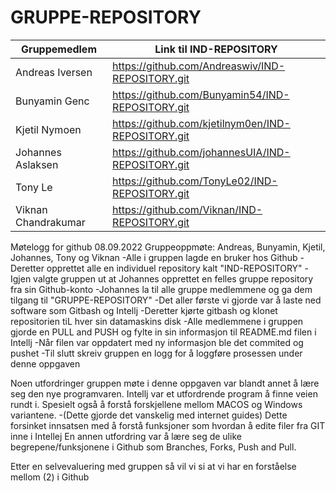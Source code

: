 # GRUPPE-REPOSITORY
| Gruppemedlem        | Link til IND-REPOSITORY                            |
|---------------------|----------------------------------------------------|
| Andreas Iversen     | https://github.com/Andreaswiv/IND-REPOSITORY.git   |
| Bunyamin Genc       | https://github.com/Bunyamin54/IND-REPOSITORY.git   |
| Kjetil Nymoen       | https://github.com/kjetilnym0en/IND-REPOSITORY.git |
| Johannes Aslaksen   | https://github.com/johannesUIA/IND-REPOSITORY.git  |
| Tony Le             | https://github.com/TonyLe02/IND-REPOSITORY.git     |
| Viknan Chandrakumar | https://github.com/Viknan/IND-REPOSITORY.git       |


Møtelogg for github 08.09.2022
Gruppeoppmøte: Andreas, Bunyamin, Kjetil, Johannes, Tony og Viknan
-Alle i gruppen lagde en bruker hos Github
-Deretter opprettet alle en individuel repository kalt "IND-REPOSITORY"
-Igjen valgte gruppen ut at Johannes opprettet en felles gruppe repository fra sin Github-konto
-Johannes la til alle gruppe medlemmene og ga dem tilgang til "GRUPPE-REPOSITORY"
-Det aller første vi gjorde var å laste ned software som Gitbash og Intellj
-Deretter kjørte gitbash og klonet repositorien tiL hver sin datamaskins disk
-Alle medlemmene i gruppen gjorde en PULL and PUSH og fylte in sin informasjon til README.md filen i Intellj
-Når filen var oppdatert med ny informasjon ble det commited og pushet
-Til slutt skreiv gruppen en logg for å loggføre prosessen under denne oppgaven

Noen utfordringer gruppen møte i denne oppgaven var blandt annet å lære seg den nye programvaren. 
Intellj var et utfordrende program å finne veien rundt i.
Spesielt også å forstå forskjellene mellom MACOS og Windows variantene. 
-(Dette gjorde det vanskelig med internet guides)
Dette forsinket innsatsen med å forstå funksjoner som hvordan å edite filer fra GIT inne i Intellej
En annen utfordring var å lære seg de ulike begrepene/funksjonene i Github som Branches, Forks, Push and Pull.

Etter en selvevaluering med gruppen så vil vi si at vi har en forståelse mellom (2) i Github
